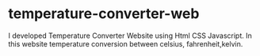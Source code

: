 # temperature-converter-web
I developed Temperature Converter Website using Html CSS Javascript. In this website temperature conversion between celsius, fahrenheit,kelvin.
